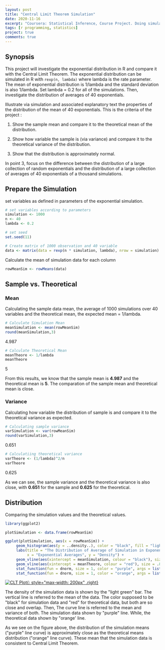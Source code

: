 ```yaml
---
layout: post
title: "Central Limit Theorem Simulation"
date: 2020-11-16
excerpt: "Coursera: Statistical Inference, Course Project. Doing simulation on Central Limit Theorem. Proving the consistency of CLT through the sample mean and figure distribution."
tags: [r programming, statistics]
project: true
comments: true
---
```


## Synopsis

This project will investigate the exponential distribution in R and compare it with the Central Limit Theorem. The exponential distribution can be simulated in R with `rexp(n, lambda)` where lambda is the rate parameter. The mean of exponential distribution is 1/lambda and the standard deviation is also 1/lambda. Set lambda = 0.2 for all of the simulations. Then, investigate the distribution of averages of 40 exponentials.

Illustrate via simulation and associated explanatory text the properties of the distribution of the mean of 40 exponentials. This is the criteria of the project :

1. Show the sample mean and compare it to the theoretical mean of the distribution.

2. Show how variable the sample is (via variance) and compare it to the theoretical variance of the distribution.

3. Show that the distribution is approximately normal.

In point 3, focus on the difference between the distribution of a large collection of random exponentials and the distribution of a large collection of averages of 40 exponentials of a thousand simulations.

## Prepare the Simulation

set variables as defined in parameters of the exponential simulation.


```R
# set variables according to parameters
simulation <- 1000
n <- 40
lambda <- 0.2

# set seed
set.seed(11)

# Create matrix of 1000 observation and 40 variable
data <- matrix(data = rexp(n * simulation, lambda), nrow = simulation)
```

Calculate the mean of simulation data for each column


```R
rowMeanSim <- rowMeans(data)
```

## Sample vs. Theoretical

### **Mean**

Calculating the sample data mean, the average of 1000 simulations over 40 variables and the theoretical mean, the expected mean = 1/lambda.


```R
# Calculate Simulation Mean
meanSimulation <- mean(rowMeanSim)
round(meanSimulation,3)
```


4.987



```R
# Calculate Theoretical Mean
meanTheore <- 1/lambda
meanTheore
```


5


From this results, we know that the sample mean is **4.987** and the theoretical mean is **5**. The comparation of the sample mean and theoretical mean is close.

### **Variance**

Calculating how variable the distribution of sample is and compare it to the theoretical variance as expected.


```R
# Calculating sample variance
varSimulation <- var(rowMeanSim)
round(varSimulation,3)
```


0.651



```R
# Calculatiing theoretical variance
varTheore <- (1/lambda)^2/n
varTheore
```


0.625


As we can see, the sample variance and the theoretical variance is also close, with **0.651** for the sample and **0.625** for the theoretical.

## Distribution

Comparing the simulation values and the theoretical values.


```R
library(ggplot2)

plotSimulation <- data.frame(rowMeanSim)

ggplot(plotSimulation, aes(x = rowMeanSim)) + 
     geom_histogram(aes(y = ..density..), color = "black", fill = "lightgreen") +
     labs(title = "The Distribution of Average of Simulation in Exponential Data", 
          x = "Exponential Averages", y = "Density") +
     geom_vline(aes(xintercept = meanSimulation, colour = "black"), size = .8, show.legend = F) +
     geom_vline(aes(xintercept = meanTheore, colour = "red"), size = .8, show.legend = F) +
     stat_function(fun = dnorm, size = 1, color = "purple", args = list(meanSimulation, varSimulation)) +
     stat_function(fun = dnorm, size = 1, color = "orange", args = list(meanTheore, varTheore))
```
    
[![]({{site.url}}/assets/img/project/clt/output_21_1.png "CLT Plot"){: style="max-width: 200px" .right}]({{site.url}}/assets/img/project/clt/output_21_1.png "CLT Plot")

The density of the simulation data is shown by the "light green" bar. The vertical line is referred to the mean of the data. The color supposed to be "black" for simulation data and "red" for theoretical data, but both are so close and overlap. Then, The curve line is referred to the mean and variance of both. The simulation data shown by "purple" line. While, the theoretical data shown by "orange' line.

As we see on the figure above, the distribution of the simulation means ("purple" line curve) is approximately close as the theoretical means distribution ("orange" line curve). These mean that the simulation data is consistent to Central Limit Theorem.
